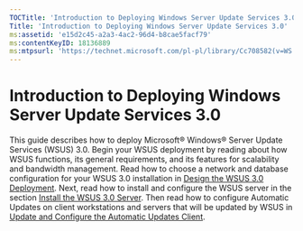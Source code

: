 ```yaml
---
TOCTitle: 'Introduction to Deploying Windows Server Update Services 3.0'
Title: 'Introduction to Deploying Windows Server Update Services 3.0'
ms:assetid: 'e15d2c45-a2a3-4ac2-96d4-b8cae5facf79'
ms:contentKeyID: 18136889
ms:mtpsurl: 'https://technet.microsoft.com/pl-pl/library/Cc708582(v=WS.10)'
---
```


Introduction to Deploying Windows Server Update Services 3.0
============================================================

This guide describes how to deploy Microsoft® Windows® Server Update Services (WSUS) 3.0. Begin your WSUS deployment by reading about how WSUS functions, its general requirements, and its features for scalability and bandwidth management. Read how to choose a network and database configuration for your WSUS 3.0 installation in [Design the WSUS 3.0 Deployment](https://technet.microsoft.com/45aa4ae3-31c8-4a0b-a472-c665052b2d37). Next, read how to install and configure the WSUS server in the section [Install the WSUS 3.0 Server](https://technet.microsoft.com/71ff9545-c2dd-4825-8aae-b442bbd07daa). Then read how to configure Automatic Updates on client workstations and servers that will be updated by WSUS in [Update and Configure the Automatic Updates Client](https://technet.microsoft.com/f02af94a-8a7b-49fc-9973-b576b942c5b9).
